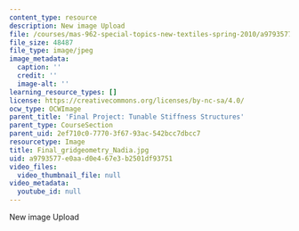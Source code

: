 ```yaml
---
content_type: resource
description: New image Upload
file: /courses/mas-962-special-topics-new-textiles-spring-2010/a9793577e0aad0e467e3b2501df93751_Final_gridgeometry_Nadia.jpg
file_size: 48487
file_type: image/jpeg
image_metadata:
  caption: ''
  credit: ''
  image-alt: ''
learning_resource_types: []
license: https://creativecommons.org/licenses/by-nc-sa/4.0/
ocw_type: OCWImage
parent_title: 'Final Project: Tunable Stiffness Structures'
parent_type: CourseSection
parent_uid: 2ef710c0-7770-3f67-93ac-542bcc7dbcc7
resourcetype: Image
title: Final_gridgeometry_Nadia.jpg
uid: a9793577-e0aa-d0e4-67e3-b2501df93751
video_files:
  video_thumbnail_file: null
video_metadata:
  youtube_id: null
---
```

New image Upload